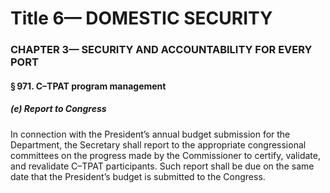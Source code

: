 
# Title 6— DOMESTIC SECURITY
### CHAPTER 3— SECURITY AND ACCOUNTABILITY FOR EVERY PORT
#### § 971. C–TPAT program management
##### (e) Report to Congress

In connection with the President’s annual budget submission for the Department, the Secretary shall report to the appropriate congressional committees on the progress made by the Commissioner to certify, validate, and revalidate C–TPAT participants. Such report shall be due on the same date that the President’s budget is submitted to the Congress.
